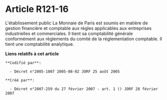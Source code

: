 # Article R121-16

L'établissement public La Monnaie de Paris est soumis en matière de gestion financière et comptable aux règles applicables
aux entreprises industrielles et commerciales. Il tient sa comptabilité générale conformément aux règlements du comité de la
réglementation comptable. Il tient une comptabilité analytique.

**Liens relatifs à cet article**

	**Codifié par**:

	  - Décret n°2005-1007 2005-08-02 JORF 25 août 2005

	**Créé par**:

	  - Décret n°2007-259 du 27 février 2007 - art. 1 () JORF 28 février 2007
